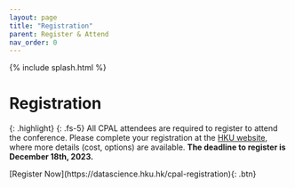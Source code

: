 ```yaml
---
layout: page
title: "Registration"
parent: Register & Attend
nav_order: 0
---
```


{% include splash.html %}

# Registration

{: .highlight}
{: .fs-5}
All CPAL attendees are required to register to attend the conference.
Please complete your registration at the [HKU website](https://datascience.hku.hk/cpal-registration), where more details (cost, options) are available. **The deadline to register is December 18th, 2023.**

<span class="fs-6">
[Register Now](https://datascience.hku.hk/cpal-registration){: .btn}
</span>
